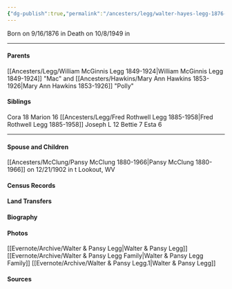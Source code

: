 ```yaml
---
{"dg-publish":true,"permalink":"/ancesters/legg/walter-hayes-legg-1876-1949/","tags":["Walter-Hayes-Legg"]}
---
```


Born on  9/16/1876 in <!-- link to place -->
Death on 10/8/1949 in <!-- link to place -->

---
#### Parents

[[Ancesters/Legg/William McGinnis Legg 1849-1924\|William McGinnis Legg 1849-1924]] "Mac" and [[Ancesters/Hawkins/Mary Ann Hawkins 1853-1926\|Mary Ann Hawkins 1853-1926]] "Polly"
#### Siblings
Cora 18
Marion 16
[[Ancesters/Legg/Fred Rothwell Legg 1885-1958\|Fred Rothwell Legg 1885-1958]]
Joseph L 12
Bettie 7
Esta 6

---
#### Spouse and Children
[[Ancesters/McClung/Pansy McClung 1880-1966\|Pansy McClung 1880-1966]] on 12/21/1902 in t Lookout, WV
<!-- Link to child -->

#### Census Records

#### Land Transfers

#### Biography

#### Photos
[[Evernote/Archive/Walter & Pansy Legg\|Walter & Pansy Legg]]
[[Evernote/Archive/Walter & Pansy Legg Family\|Walter & Pansy Legg Family]]
[[Evernote/Archive/Walter & Pansy Legg.1\|Walter & Pansy Legg]]
#### Sources

